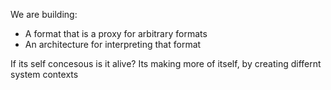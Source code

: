We are building:

- A format that is a proxy for arbitrary formats
- An architecture for interpreting that format


If its self concesous is it alive? Its making more of itself, by creating differnt system contexts 